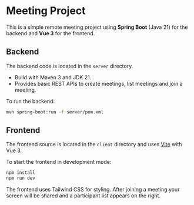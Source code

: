 # Meeting Project

This is a simple remote meeting project using **Spring Boot** (Java 21) for the backend and **Vue 3** for the frontend.

## Backend

The backend code is located in the `server` directory.

* Build with Maven 3 and JDK 21.
* Provides basic REST APIs to create meetings, list meetings and join a meeting.

To run the backend:

```bash
mvn spring-boot:run -f server/pom.xml
```

## Frontend

The frontend source is located in the `client` directory and uses [Vite](https://vitejs.dev/) with Vue 3.

To start the frontend in development mode:

```bash
npm install
npm run dev
```

The frontend uses Tailwind CSS for styling. After joining a meeting your screen will be shared and a participant list appears on the right.

